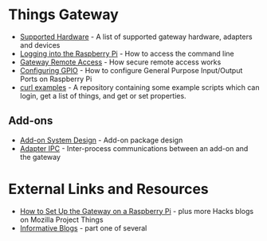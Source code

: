 # Things Gateway
* [Supported Hardware](./Supported-Hardware) - A list of supported gateway hardware, adapters and devices
* [Logging into the Raspberry Pi](./Logging-into-the-Raspberry-Pi) - How to access the command line
* [Gateway Remote Access](./Gateway-Remote-Access) - How secure remote access works
* [Configuring GPIO](./Configuring-GPIO-for-use-with-the-gpio-adapter) - How to configure General Purpose Input/Output Ports on Raspberry Pi
* [curl examples](https://github.com/mozilla-iot/curl-examples/) - A repository containing some example scripts which can login, get a list of things, and get or set properties.
## Add-ons
* [Add-on System Design](./Add-On-System-Design) - Add-on package design
* [Adapter IPC](./Adapter-IPC) - Inter-process communications between an add-on and the gateway
# External Links and Resources
* [How to Set Up the Gateway on a Raspberry Pi](https://hacks.mozilla.org/2018/02/how-to-build-your-own-private-smart-home-with-a-raspberry-pi-and-mozillas-things-gateway/) - plus more Hacks blogs on Mozilla Project Things
* [Informative Blogs](http://www.twobraids.com/2018/02/lars-and-real-internet-of-things-part-1.html) - part one of several